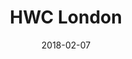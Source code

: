 ---
title: HWC London
tags: meetup
date: 2018-02-07
start: 2018-02-07T18:30:00+00:00
end: 2018-02-07T20:30:00+00:00
venue: thehub-coventgarden
eventbrite: 42544789611
photo:
requirements: "<p>Join us anytime from 18:00 onwards at Proven Dough cafe below Hub by Premier Inn hotel in Covent Garden. The main event starts at 18:30. No need to check-in at the venue just look out for <a href='https://calumryan.com'>Calum Ryan</a>, the organiser, usually sitting towards the back of the cafe wearing an IndieWeb t-shirt and stickered laptop.</p><p>There are a few different ways you can register for Homebrew Website Club London:</p>"
description: "Demos of personal websites and the opportunity to create, update or experiment on your personal website"
---